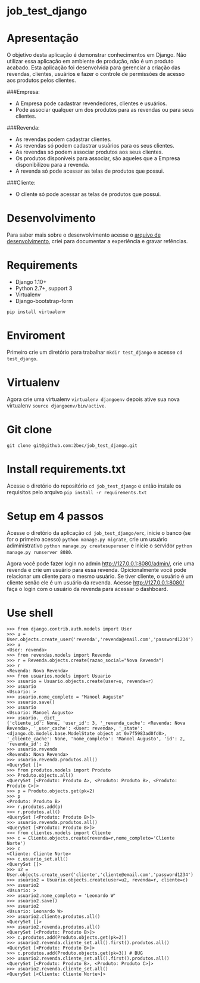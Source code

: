 # job_test_django

# Apresentação
O objetivo desta aplicação é demonstrar conhecimentos em Django. Não utilizar essa aplicação em ambiente de produção, não é um produto acabado.
Esta aplicação foi desenvolvida para gerenciar a criação das revendas, clientes, usuários e fazer o controle de permissões de acesso aos produtos pelos clientes.

###Empresa:
- A Empresa pode cadastrar revendedores, clientes e usuários.
- Pode associar qualquer um dos produtos para as revendas ou para seus clientes.

###Revenda:
- As revendas podem cadastrar clientes.
- As revendas só podem cadastrar usuários para os seus clientes.
- As revendas só podem associar produtos aos seus clientes.
- Os produtos disponíveis para associar, são aqueles que a Empresa disponibilizou para a revenda.
- A revenda só pode acessar as telas de produtos que possui.

###Cliente:
- O cliente só pode acessar as telas de produtos que possui.

# Desenvolvimento
Para saber mais sobre o desenvolvimento acesse o [arquivo de desenvolvimento](https://github.com/2bec/job_test_django/blob/master/Desenvolvimento.md), criei para documentar a experiência e gravar refências.

# Requirements
- Django 1.10+
- Python 2.7+, support 3
- Virtualenv
- Django-bootstrap-form

```
pip install virtualenv
```

# Enviroment
Primeiro crie um diretório para trabalhar ` mkdir test_django ` e acesse ` cd test_django `.

# Virtualenv
Agora crie uma virtualenv ` virtualenv djangoenv ` depois ative sua nova virtualenv ` source djangoenv/bin/active `.

# Git clone
` git clone git@github.com:2bec/job_test_django.git `

# Install requirements.txt
Acesse o diretório do repositório ` cd job_test_django ` e então instale os requisitos pelo arquivo ` pip install -r requirements.txt `

# Setup em 4 passos
Acesse o diretório da aplicação ` cd job_test_django/erc `, inicie o banco (se for o primeiro acesso) ` python manage.py migrate `, crie um usuário adiministrativo ` python manage.py createsuperuser ` e inicie o servidor ` python manage.py runserver 8080 `.

Agora você pode fazer login no admin http://127.0.0.1:8080/admin/, crie uma revenda e crie um usuário para essa revenda. Opicionalmente você pode relacionar um cliente para o mesmo usuário. Se tiver cliente, o usuário é um cliente senão ele é um usuário da revenda. Acesse http://127.0.0.1:8080/ faça o login com o usuário da revenda para acessar o dashboard.

# Use shell
```
>>> from django.contrib.auth.models import User
>>> u = User.objects.create_user('revenda','revenda@email.com','password1234')
>>> u
<User: revenda>
>>> from revendas.models import Revenda
>>> r = Revenda.objects.create(razao_social="Nova Revenda")
>>> r
<Revenda: Nova Revenda>
>>> from usuarios.models import Usuario
>>> usuario = Usuario.objects.create(user=u, revenda=r)
>>> usuario
<Usuario: >
>>> usuario.nome_completo = "Manoel Augusto"
>>> usuario.save()
>>> usuario
<Usuario: Manoel Augusto>
>>> usuario.__dict__
{'cliente_id': None, 'user_id': 3, '_revenda_cache': <Revenda: Nova Revenda>, '_user_cache': <User: revenda>, '_state': <django.db.models.base.ModelState object at 0x7f5983ad0fd0>, '_cliente_cache': None, 'nome_completo': 'Manoel Augusto', 'id': 2, 'revenda_id': 2}
>>> usuario.revenda
<Revenda: Nova Revenda>
>>> usuario.revenda.produtos.all()
<QuerySet []>
>>> from produtos.models import Produto
>>> Produto.objects.all()
<QuerySet [<Produto: Produto A>, <Produto: Produto B>, <Produto: Produto C>]>
>>> p = Produto.objects.get(pk=2)
>>> p
<Produto: Produto B>
>>> r.produtos.add(p)
>>> r.produtos.all()
<QuerySet [<Produto: Produto B>]>
>>> usuario.revenda.produtos.all()
<QuerySet [<Produto: Produto B>]>
>>> from clientes.models import Cliente
>>> c = Cliente.objects.create(revenda=r,nome_completo='Cliente Norte')
>>> c
<Cliente: Cliente Norte>
>>> c.usuario_set.all()
<QuerySet []>
>>> u2 = User.objects.create_user('cliente','cliente@email.com','password1234')
>>> usuario2 = Usuario.objects.create(user=u2, revenda=r, cliente=c)
>>> usuario2
<Usuario: >
>>> usuario2.nome_completo = 'Leonardo W'
>>> usuario2.save()
>>> usuario2
<Usuario: Leonardo W>
>>> usuario2.cliente.produtos.all()
<QuerySet []>
>>> usuario2.revenda.produtos.all()
<QuerySet [<Produto: Produto B>]>
>>> c.produtos.add(Produto.objects.get(pk=2))
>>> usuario2.revenda.cliente_set.all().first().produtos.all()
<QuerySet [<Produto: Produto B>]>
>>> c.produtos.add(Produto.objects.get(pk=3)) # BUG
>>> usuario2.revenda.cliente_set.all().first().produtos.all()
<QuerySet [<Produto: Produto B>, <Produto: Produto C>]>
>>> usuario2.revenda.cliente_set.all()
<QuerySet [<Cliente: Cliente Norte>]>
```